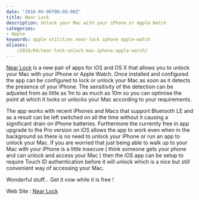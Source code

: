 ```yaml
---
date: "2016-04-06T00:00:00Z"
title: Near Lock
description: Unlock your Mac with your iPhone or Apple Watch
categories:
- Apple
keywords: apple utilities near-lock iphone apple-watch
aliases:
    /2016/04/near-lock-unlock-mac-iphone-apple-watch/
---
```

[Near Lock](https://geo.itunes.apple.com/gb/app/near-lock-lock-unlock-your/id886882252?mt=8&at=1000lbQg) is a new pair of apps for iOS and OS X that allows you to unlock your Mac with your iPhone or Apple Watch. Once installed and configured the app can be configured to lock or unlock your Mac as soon as it detects the presence of your iPhone. The sensitivity of the detection can be adjusted from as little as 1m to as much as 10m so you can optimise the point at which it locks or unlocks your Mac according to your requirements.

The app works with recent iPhones and Macs that support Bluetooth LE and as a result can be left switched on all the time without it causing a significant drain on iPhone batteries. Furthermore the currently free in app upgrade to the Pro version on iOS allows the app to work even when in the background so there is no need to unlock your iPhone or run an app to unlock your Mac. If you are worried that just being able to walk up to your Mac with your iPhone is a little insecure ( think someone gets your phone and can unlock and access your Mac ) then the iOS app can be setup to require Touch ID authentication before it will unlock which is a nice but still convenient way of accessing your Mac.

Wonderful stuff... Get it now while it is free !

[](https://geo.itunes.apple.com/gb/app/near-lock-lock-unlock-your/id886882252?mt=8&at=1000lbQg)

Web Site : 
[Near Lock](http://nearlock.me)
